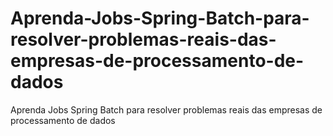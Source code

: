 # Aprenda-Jobs-Spring-Batch-para-resolver-problemas-reais-das-empresas-de-processamento-de-dados
Aprenda Jobs Spring Batch para resolver problemas reais das empresas de processamento de dados
